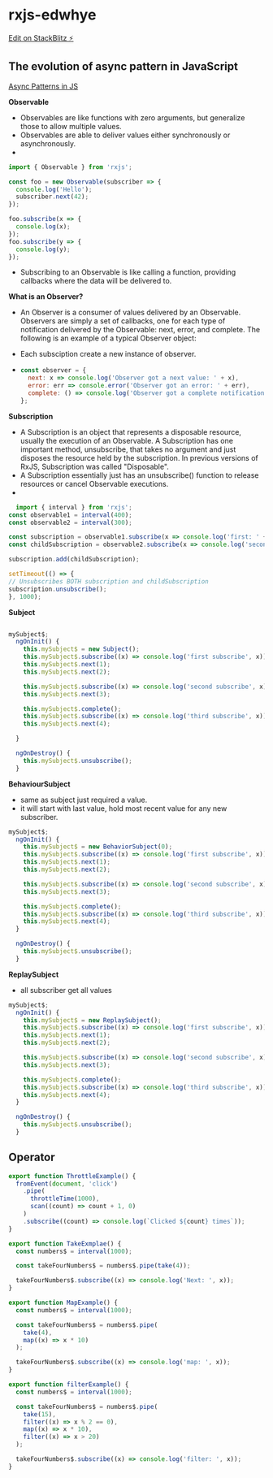 # rxjs-edwhye

[Edit on StackBlitz ⚡️](https://stackblitz.com/edit/rxjs-edwhye)

## The evolution of async pattern in JavaScript

[Async Patterns in JS](./async_programming_evolution_in_JS.md)

**Observable**

- Observables are like functions with zero arguments, but generalize those to allow multiple values.
- Observables are able to deliver values either synchronously or asynchronously.
-

```Javascript
import { Observable } from 'rxjs';

const foo = new Observable(subscriber => {
  console.log('Hello');
  subscriber.next(42);
});

foo.subscribe(x => {
  console.log(x);
});
foo.subscribe(y => {
  console.log(y);
});
```

- Subscribing to an Observable is like calling a function, providing callbacks where the data will be delivered to.

**What is an Observer?**

- An Observer is a consumer of values delivered by an Observable. Observers are simply a set of callbacks, one for each type of notification delivered by the Observable: next, error, and complete. The following is an example of a typical Observer object:
- Each subsciption create a new instance of observer.

- ```Javascript
  const observer = {
    next: x => console.log('Observer got a next value: ' + x),
    error: err => console.error('Observer got an error: ' + err),
    complete: () => console.log('Observer got a complete notification'),
  };
  ```

**Subscription**

- A Subscription is an object that represents a disposable resource, usually the execution of an Observable. A Subscription has one important method, unsubscribe, that takes no argument and just disposes the resource held by the subscription. In previous versions of RxJS, Subscription was called "Disposable".
- A Subscription essentially just has an unsubscribe() function to release resources or cancel Observable executions.
-

```Javascript
  import { interval } from 'rxjs';
const observable1 = interval(400);
const observable2 = interval(300);

const subscription = observable1.subscribe(x => console.log('first: ' + x));
const childSubscription = observable2.subscribe(x => console.log('second: ' + x));

subscription.add(childSubscription);

setTimeout(() => {
// Unsubscribes BOTH subscription and childSubscription
subscription.unsubscribe();
}, 1000);

```

**Subject**

```Javascript

mySubject$;
  ngOnInit() {
    this.mySubject$ = new Subject();
    this.mySubject$.subscribe((x) => console.log('first subscribe', x));
    this.mySubject$.next(1);
    this.mySubject$.next(2);

    this.mySubject$.subscribe((x) => console.log('second subscribe', x));
    this.mySubject$.next(3);

    this.mySubject$.complete();
    this.mySubject$.subscribe((x) => console.log('third subscribe', x));
    this.mySubject$.next(4);

  }

  ngOnDestroy() {
    this.mySubject$.unsubscribe();
  }

```

**BehaviourSubject**

- same as subject just required a value.
- it will start with last value, hold most recent value for any new subscriber.

```Javascript
mySubject$;
  ngOnInit() {
    this.mySubject$ = new BehaviorSubject(0);
    this.mySubject$.subscribe((x) => console.log('first subscribe', x));
    this.mySubject$.next(1);
    this.mySubject$.next(2);

    this.mySubject$.subscribe((x) => console.log('second subscribe', x));
    this.mySubject$.next(3);

    this.mySubject$.complete();
    this.mySubject$.subscribe((x) => console.log('third subscribe', x));
    this.mySubject$.next(4);
  }

  ngOnDestroy() {
    this.mySubject$.unsubscribe();
  }
```

**ReplaySubject**

- all subscriber get all values

```Javascript
mySubject$;
  ngOnInit() {
    this.mySubject$ = new ReplaySubject();
    this.mySubject$.subscribe((x) => console.log('first subscribe', x));
    this.mySubject$.next(1);
    this.mySubject$.next(2);

    this.mySubject$.subscribe((x) => console.log('second subscribe', x));
    this.mySubject$.next(3);

    this.mySubject$.complete();
    this.mySubject$.subscribe((x) => console.log('third subscribe', x));
    this.mySubject$.next(4);
  }

  ngOnDestroy() {
    this.mySubject$.unsubscribe();
  }
```

## Operator

```Javascript
export function ThrottleExample() {
  fromEvent(document, 'click')
    .pipe(
      throttleTime(1000),
      scan((count) => count + 1, 0)
    )
    .subscribe((count) => console.log(`Clicked ${count} times`));
}

export function TakeExmplae() {
  const numbers$ = interval(1000);

  const takeFourNumbers$ = numbers$.pipe(take(4));

  takeFourNumbers$.subscribe((x) => console.log('Next: ', x));
}

export function MapExample() {
  const numbers$ = interval(1000);

  const takeFourNumbers$ = numbers$.pipe(
    take(4),
    map((x) => x * 10)
  );

  takeFourNumbers$.subscribe((x) => console.log('map: ', x));
}

export function filterExample() {
  const numbers$ = interval(1000);

  const takeFourNumbers$ = numbers$.pipe(
    take(15),
    filter((x) => x % 2 == 0),
    map((x) => x * 10),
    filter((x) => x > 20)
  );

  takeFourNumbers$.subscribe((x) => console.log('filter: ', x));
}
```
